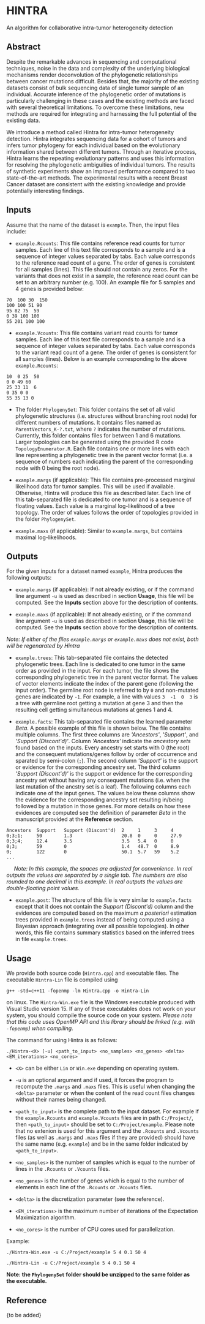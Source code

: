 # HINTRA
An algorithm for collaborative intra-tumor heterogeneity detection


## Abstract
Despite the remarkable advances in sequencing and computational techniques, noise in the data and complexity of the underlying biological mechanisms render deconvolution of the phylogenetic relationships between cancer mutations difficult. Besides that, the majority of the existing datasets consist of bulk sequencing data of single tumor sample of an individual. Accurate inference of the phylogenetic order of mutations is particularly challenging in these cases and the existing methods are faced with several theoretical limitations. To overcome these limitations, new methods are required for integrating and harnessing the full potential of the existing data.

We introduce a method called Hintra for intra-tumor heterogeneity detection. Hintra integrates sequencing data for a cohort of tumors and infers tumor phylogeny for each individual based on the evolutionary information shared between different tumors. Through an iterative process, Hintra learns the repeating evolutionary patterns and uses this information for resolving the phylogenetic ambiguities of individual tumors. The results of synthetic experiments show an improved performance compared to two state-of-the-art methods. The experimental results with a recent Breast Cancer dataset are consistent with the existing knowledge and provide potentially interesting findings.


## Inputs
Assume that the name of the dataset is `example`. Then, the input files include:

* `example.Rcounts`: This file contains reference read counts for tumor samples. Each line of this text file corresponds to a sample and is a sequence of integer values separated by tabs. Each value corresponds to the reference read count of a gene. The order of genes is consistent for all samples (lines). This file should not contain any zeros. For the variants that does not exist in a sample, the reference read count can be set to an arbitrary number (e.g. 100). An example file for 5 samples and 4 genes is provided below:

```
70  100 30  150
100 100 51 90
95 82 75  59
0 39 100 100
55 201 100 100
```

* `example.Vcounts`: This file contains variant read counts for tumor samples. Each line of this text file corresponds to a sample and is a sequence of integer values separated by tabs. Each value corresponds to the variant read count of a gene. The order of genes is consistent for all samples (lines). Below is an example corresponding to the above `example.Rcounts`:

```
10  0 25  50
0 0 49 60
25 33 11  6
0 35 0 0
55 35 13 0
```

* The folder `PhylogenySet`: This folder contains the set of all valid phylogenetic structures (i.e. structures without branching root node) for different numbers of mutations. It contains files named as `ParentVectors_K-?.txt`, where `?` indicates the number of mutations. Currently, this folder contains files for between 1 and 6 mutations. Larger topologies can be generated using the provided R code `TopologyEnumerator.R`. Each file contains one or more lines with each line representing a phylogenetic tree in the parent vector format (i.e. a sequence of numbers each indicating the parent of the corresponding node with 0 being the root node).

* `example.margs` (if applicable): This file contains pre-processed marginal likelihood data for tumor samples. This will be used if available. Otherwise, Hintra will produce this file as described later. Each line of this tab-separated file is dedicated to one tumor and is a sequence of floating values. Each value is a marginal log-likelihood of a tree topology. The order of values follows the order of topologies provided in the folder `PhylogenySet`.

* `example.maxs` (if applicable): Similar to `example.margs`, but contains maximal log-likelihoods.


## Outputs
For the given inputs for a dataset named `example`, Hintra produces the following outputs:

* `example.margs` (if applicable): If not already existing, or if the command line argument `-u` is used as described in section **Usage**, this file will be computed. See the **Inputs** section above for the description of contents.

* `example.maxs` (if applicable): If not already existing, or if the command line argument `-u` is used as described in section **Usage**, this file will be computed. See the **Inputs** section above for the description of contents.

*Note: If either of the files `example.margs` or `example.maxs` does not exist, both will be regenarated by Hintra*

* `example.trees`: This tab-separated file contains the detected phylogenetic trees. Each line is dedicated to one tumor in the same order as provided in the input. For each tumor, the file shows the corresponding phylogenetic tree in the parent vector format. The values of vector elements indicate the index of the parent gene (following the input order). The germline root node is referred to by `0` and non-mutated genes are indicated by `-1`. For example, a line with values `3  -1  0  3` is a tree with germline root getting a mutation at gene 3 and then the resulting cell getting simultaneous mutations at genes 1 and 4.

* `example.facts`: This tab-separated file contains the learned parameter *Beta*. A possible example of this file is shown below. The file contains multiple columns. The first three columns are *'Ancestors'*, *'Support'*, and *'Support (Discont'd)'*. Column *'Ancestors'* indicate the *ancestory sets* found based on the inputs. Every ancestry set starts with 0 (the root) and the consequent mutations/genes follow by order of occurrence and sparated by semi-colon (`;`). The second column *'Support'* is the support or evidence for the corresponding ancestry set. The third column *'Support (Discont'd)'* is the support or evidence for the corresponding ancestry set without having any consequent mutations (i.e. when the last mutation of the ancstry set is a leaf). The following columns each indicate one of the input genes. The values below these columns show the evidence for the corresponding ancestry set resulting in/being followed by a mutation in those genes. For more details on how these evidences are computed see the definition of parameter *Beta* in the manuscript provided at the **Reference** section.

```
Ancestors  Support   Support (Discont'd)  2     1     3     4
0;3;1;     50        1.3                  20.8  0     0     27.9
0;3;4;     12.4      3.5                  3.5   5.4   0     0
0;3;       59        0                    1.4   48.7  0     8.9
0;         122       0                    50.1  5.7   59    5.2
...
```
&nbsp;&nbsp;&nbsp;&nbsp;&nbsp;*Note: In this example, the spaces are adjusted for convenience. In real outputs the values are separated by a single tab. The numbers are also rounded to one decimal in this example. In real outputs the values are double-floating point values.*

* `example.post`: The structure of this file is very similar to `example.facts` except that it does not contain the *Support (Discont'd)* column and the evidences are computed based on the maximum *a posteriori* estimation trees provided in `example.trees` instead of being computed using a Bayesian approach (integrating over all possible topologies). In other words, this file contains summary statistics based on the inferred trees in file `example.trees`.


## Usage

We provide both source code (`Hintra.cpp`) and executable files. The executable `Hintra-Lin` file is compiled using

`g++ -std=c++11 -fopenmp -lm Hintra.cpp -o Hintra-Lin`

on linux. The `Hintra-Win.exe` file is the Windows executable produced with Visual Studio version 15. If any of these executables does not work on your system, you should compile the source code on your system. *Please note that this code uses OpenMP API and this library should be linked (e.g. with `-fopenmp`) when compiling.*

The command for using Hintra is as follows:

`./Hintra-<X> [-u] <path_to_input> <no_samples> <no_genes> <delta> <EM_iterations> <no_cores>`

* `<X>` can be either `Lin` or `Win.exe` depending on operating system.

* `-u` is an optional argument and if used, it forces the program to recompute the `.margs` and `.maxs` files. This is useful when changing the `<delta>` parameter or when the content of the read count files changes without their names being changed.

* `<path_to_input>` is the complete path to the input dataset. For example if the `example.Rcounts` and `example.Vcounts` files are in path `C:/Project/`, then `<path_to_input>` should be set to `C:/Project/example`. Please note that no extenion is used for this argument and the `.Rcounts` and `.Vcounts` files (as well as `.margs` and `.maxs` files if they are provided) should have the same name (e.g. `example`) and be in the same folder indicated by `<path_to_input>`.

* `<no_samples>` is the number of samples which is equal to the number of lines in the `.Rcounts` or `.Vcounts` files.

* `<no_genes>` is the number of genes which is equal to the number of elements in each line of the `.Rcounts` or `.Vcounts` files.

* `<delta>` is the discretization parameter (see the reference).

* `<EM_iterations>` is the maximum number of iterations of the Expectation Maximization algorithm.

* `<no_cores>` is the number of CPU cores used for parallelization.

Example:

`./Hintra-Win.exe -u C:/Project/example 5 4 0.1 50 4`

`./Hintra-Lin -u C:/Project/example 5 4 0.1 50 4`

**Note: the `PhylogenySet` folder should be unzipped to the same folder as the executable.**


## Reference
{to be added}
